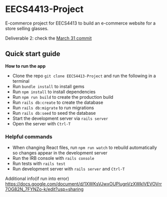 # EECS4413-Project
E-commerce project for EECS4413 to build an e-commerce website for a store selling glasses.

Deliverable 2: check the [March 31 commit](https://github.com/arigny/EECS4413-project/tree/394bd34caeb0c9a81f8ce7d4611ccc51186960da)

## Quick start guide

**How to run the app**

- Clone the repo `git clone EECS4413-Project` and run the following in a terminal
- Run `bundle install` to install gems
- Run `npm install` to install dependencies
- Run `npm run build` to create the production build
- Run `rails db:create` to create the database
- Run `rails db:migrate` to run migrations
- Run `rails db:seed` to seed the database
- Start the development server via `rails server`
- Open the server with `Ctrl-T`

### Helpful commands
- When changing React files, run `npm run watch` to rebuild automatically so changes appear in the development server
- Run the IRB console with `rails console`
- Run tests with `rails test`
- Run development server with `rails server` and `Ctrl-T`

Additional info(if run into error)
https://docs.google.com/document/d/1XWKsVJwxOUPlugnVzXWkIVEVOVrr7OG82N_7FYNZo-k/edit?usp=sharing
